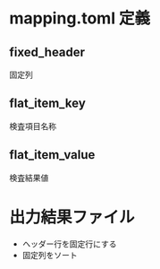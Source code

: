 # mapping.toml 定義

## fixed_header

固定列

## flat_item_key

検査項目名称

## flat_item_value

検査結果値

# 出力結果ファイル

- ヘッダー行を固定行にする
- 固定列をソート
